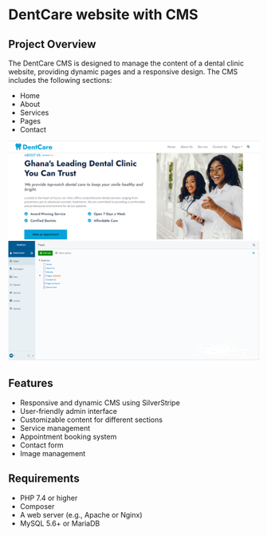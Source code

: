 # DentCare website with CMS

## Project Overview

The DentCare CMS is designed to manage the content of a dental clinic website, providing dynamic pages and a responsive design. The CMS includes the following sections:

- Home
- About
- Services
- Pages
- Contact

![Homepage About Us](previews/homepage-about-us.png)
![Admin Dashboard CMS](previews/Admin-dashboard-CMS.png)

## Features

- Responsive and dynamic CMS using SilverStripe
- User-friendly admin interface
- Customizable content for different sections
- Service management
- Appointment booking system
- Contact form
- Image management

## Requirements

- PHP 7.4 or higher
- Composer
- A web server (e.g., Apache or Nginx)
- MySQL 5.6+ or MariaDB
